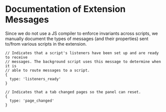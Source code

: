 Documentation of Extension Messages 
===========================================

Since we do not use a JS compiler to enforce invariants across scripts, we 
manually document the types of messages (and their properties) sent to/from
various scripts in the extension.

```
// Indicates that a script's listeners have been set up and are ready to receive
// messages. The background script uses this message to determine when it is
// able to route messages to a script.
{
  type: 'listeners_ready'
}

// Indicates that a tab changed pages so the panel can reset.
{
  type: 'page_changed'  
}
```